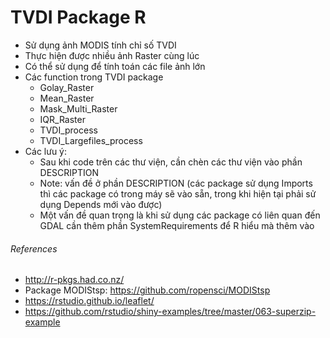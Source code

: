 # TVDI Package R
- Sử dụng ảnh MODIS tính chỉ số TVDI
- Thực hiện được nhiều ảnh Raster cùng lúc
- Có thể sử dụng để tính toán các file ảnh lớn
- Các function trong TVDI package
    - Golay_Raster
    - Mean_Raster
    - Mask_Multi_Raster
    - IQR_Raster
    - TVDI_process
    - TVDI_Largefiles_process
- Các lưu ý:
    - Sau khi code trên các thư viện, cần chèn các thư viện vào phần DESCRIPTION
    - Note: vấn đề ở phần DESCRIPTION (các package sử dụng Imports thì các package có trong máy sẽ vào sẵn, trong khi hiện tại phải sử dụng Depends mới vào được)
    - Một vấn đề quan trọng là khi sử dụng các package có liên quan đến GDAL cần thêm phần SystemRequirements để R hiểu mà thêm vào
###### References
- http://r-pkgs.had.co.nz/
- Package MODIStsp: https://github.com/ropensci/MODIStsp
- https://rstudio.github.io/leaflet/
- https://github.com/rstudio/shiny-examples/tree/master/063-superzip-example